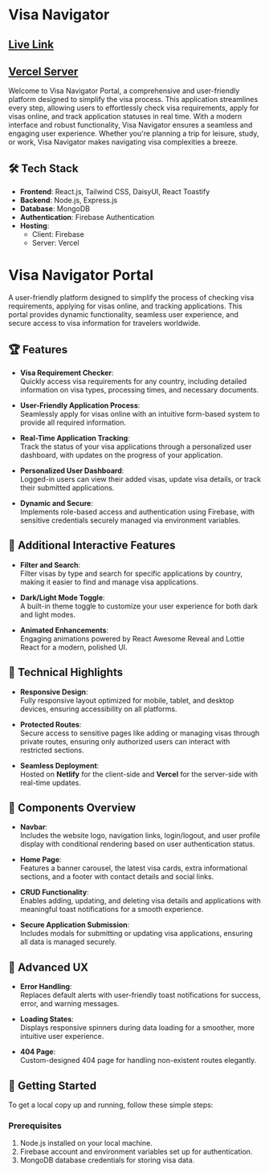 # Visa Navigator

## [Live Link](https://parcel-management-24b3b.web.app)

## [Vercel Server](https://parcel-management-system-server-tau.vercel.app/)

Welcome to Visa Navigator Portal, a comprehensive and user-friendly platform designed to simplify the visa process. This application streamlines every step, allowing users to effortlessly check visa requirements, apply for visas online, and track application statuses in real time. With a modern interface and robust functionality, Visa Navigator ensures a seamless and engaging user experience. Whether you're planning a trip for leisure, study, or work, Visa Navigator makes navigating visa complexities a breeze.

## 🛠️ Tech Stack

- **Frontend**: React.js, Tailwind CSS, DaisyUI, React Toastify
- **Backend**: Node.js, Express.js
- **Database**: MongoDB
- **Authentication**: Firebase Authentication
- **Hosting**:
  - Client: Firebase
  - Server: Vercel

# Visa Navigator Portal

A user-friendly platform designed to simplify the process of checking visa requirements, applying for visas online, and tracking applications. This portal provides dynamic functionality, seamless user experience, and secure access to visa information for travelers worldwide.

## 🏆 Features

- **Visa Requirement Checker**:  
  Quickly access visa requirements for any country, including detailed information on visa types, processing times, and necessary documents.

- **User-Friendly Application Process**:  
  Seamlessly apply for visas online with an intuitive form-based system to provide all required information.

- **Real-Time Application Tracking**:  
  Track the status of your visa applications through a personalized user dashboard, with updates on the progress of your application.

- **Personalized User Dashboard**:  
  Logged-in users can view their added visas, update visa details, or track their submitted applications.

- **Dynamic and Secure**:  
  Implements role-based access and authentication using Firebase, with sensitive credentials securely managed via environment variables.

## 🌟 Additional Interactive Features

- **Filter and Search**:  
  Filter visas by type and search for specific applications by country, making it easier to find and manage visa applications.

- **Dark/Light Mode Toggle**:  
  A built-in theme toggle to customize your user experience for both dark and light modes.

- **Animated Enhancements**:  
  Engaging animations powered by React Awesome Reveal and Lottie React for a modern, polished UI.

## 🔧 Technical Highlights

- **Responsive Design**:  
  Fully responsive layout optimized for mobile, tablet, and desktop devices, ensuring accessibility on all platforms.

- **Protected Routes**:  
  Secure access to sensitive pages like adding or managing visas through private routes, ensuring only authorized users can interact with restricted sections.

- **Seamless Deployment**:  
  Hosted on **Netlify** for the client-side and **Vercel** for the server-side with real-time updates.

## 🎯 Components Overview

- **Navbar**:  
  Includes the website logo, navigation links, login/logout, and user profile display with conditional rendering based on user authentication status.

- **Home Page**:  
  Features a banner carousel, the latest visa cards, extra informational sections, and a footer with contact details and social links.

- **CRUD Functionality**:  
  Enables adding, updating, and deleting visa details and applications with meaningful toast notifications for a smooth experience.

- **Secure Application Submission**:  
  Includes modals for submitting or updating visa applications, ensuring all data is managed securely.

## 🎉 Advanced UX

- **Error Handling**:  
  Replaces default alerts with user-friendly toast notifications for success, error, and warning messages.

- **Loading States**:  
  Displays responsive spinners during data loading for a smoother, more intuitive user experience.

- **404 Page**:  
  Custom-designed 404 page for handling non-existent routes elegantly.

## 🚀 Getting Started

To get a local copy up and running, follow these simple steps:

### Prerequisites

1. Node.js installed on your local machine.
2. Firebase account and environment variables set up for authentication.
3. MongoDB database credentials for storing visa data.
